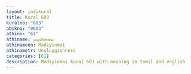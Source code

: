 ```yaml
---
layout: indikural
title: Kural 603
kuralno: "603"
abskno: "0603"
athino: "61"
athiname: மடியின்மை
athinameen: Madiyinmai
athinametr: Unsluggishness
categories: [61]
description: Madiyinmai kural 603 with meaning in tamil and english 
---
```


